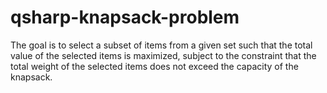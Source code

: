 # qsharp-knapsack-problem
The goal is to select a subset of items from a given set such that the total value of the selected items is maximized, subject to the constraint that the total weight of the selected items does not exceed the capacity of the knapsack.
